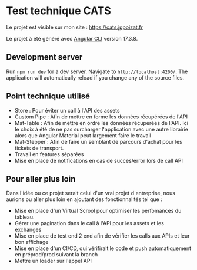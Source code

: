 # Test technique CATS 

Le projet est visible sur mon site : https://cats.jppoizat.fr

Le projet à été généré avec [Angular CLI](https://github.com/angular/angular-cli) version 17.3.8.

## Development server

Run `npm run dev` for a dev server. Navigate to `http://localhost:4200/`. The application will automatically reload if you change any of the source files.

## Point technique utilisé 

 - Store : Pour éviter un call à l'API des assets 
 - Custom Pipe : Afin de mettre en forme les données récupérées de l'API
 - Mat-Table : Afin de mettre en ordre les données récupérées de l'API. 
 Ici le choix à été de ne pas surcharger l'application avec une autre librairie alors que Angular Material peut largement faire le travail
 - Mat-Stepper : Afin de faire un semblant de parcours d'achat pour les tickets de transport. 
 - Travail en features séparées
 - Mise en place de notifications en cas de succes/error lors de call API


## Pour aller plus loin

Dans l'idée ou ce projet serait celui d'un vrai projet d'entreprise, nous aurions pu aller plus loin en ajoutant des fonctionnalités tel que : 
 - Mise en place d'un Virtual Scrool pour optimiser les perfomances du tableau.
 - Gérer une pagination dans le call à l'API pour les assets et les exchanges
 - Mise en place de test end 2 end afin de vérifier les calls aux APIs et leur bon affichage
 - Mise en place d'un CI/CD, qui vérifirait le code et push automatiquement en préprod/prod suivant la branch 
 - Mettre un loader sur l'appel API 
